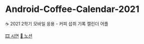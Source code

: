 # Android-Coffee-Calendar-2021
☕ 2021 2학기 모바일 응용 - 커피 섭취 기록 캘린더 어플

[🎞 시연](https://tv.kakao.com/v/426748464) [📃 노션](https://plum-drill-59b.notion.site/641a8eec2b39469b815011a9a143d5f1)
